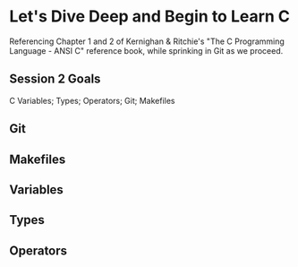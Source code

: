 # Let's Dive Deep and Begin to Learn C

Referencing Chapter 1 and 2 of Kernighan & Ritchie's "The C Programming Language - ANSI C" reference book, while sprinking in Git as we proceed.

## Session 2 Goals
C Variables; Types; Operators; Git; Makefiles

## Git

## Makefiles

## Variables

## Types

## Operators


